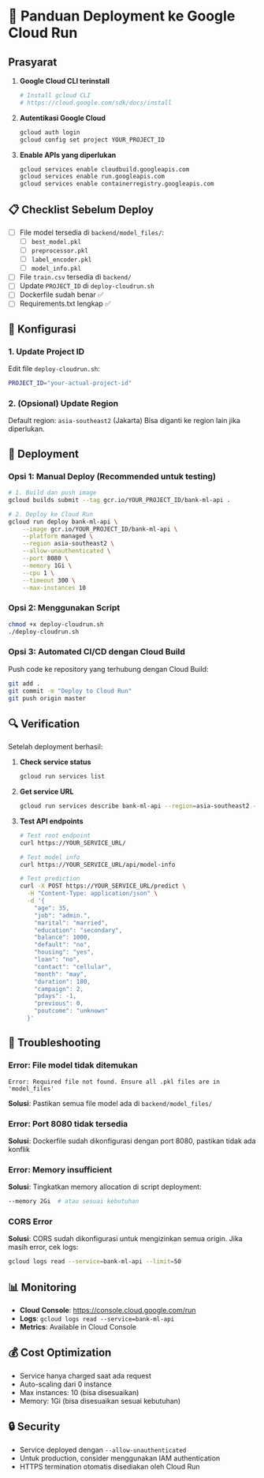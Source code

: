 # 🚀 Panduan Deployment ke Google Cloud Run

## Prasyarat

1. **Google Cloud CLI terinstall**
   ```bash
   # Install gcloud CLI
   # https://cloud.google.com/sdk/docs/install
   ```

2. **Autentikasi Google Cloud**
   ```bash
   gcloud auth login
   gcloud config set project YOUR_PROJECT_ID
   ```

3. **Enable APIs yang diperlukan**
   ```bash
   gcloud services enable cloudbuild.googleapis.com
   gcloud services enable run.googleapis.com
   gcloud services enable containerregistry.googleapis.com
   ```

## 📋 Checklist Sebelum Deploy

- [ ] File model tersedia di `backend/model_files/`:
  - [ ] `best_model.pkl`
  - [ ] `preprocessor.pkl`
  - [ ] `label_encoder.pkl`
  - [ ] `model_info.pkl`
- [ ] File `train.csv` tersedia di `backend/`
- [ ] Update `PROJECT_ID` di `deploy-cloudrun.sh`
- [ ] Dockerfile sudah benar ✅
- [ ] Requirements.txt lengkap ✅

## 🔧 Konfigurasi

### 1. Update Project ID
Edit file `deploy-cloudrun.sh`:
```bash
PROJECT_ID="your-actual-project-id"
```

### 2. (Opsional) Update Region
Default region: `asia-southeast2` (Jakarta)
Bisa diganti ke region lain jika diperlukan.

## 🚀 Deployment

### Opsi 1: Manual Deploy (Recommended untuk testing)
```bash
# 1. Build dan push image
gcloud builds submit --tag gcr.io/YOUR_PROJECT_ID/bank-ml-api .

# 2. Deploy ke Cloud Run
gcloud run deploy bank-ml-api \
    --image gcr.io/YOUR_PROJECT_ID/bank-ml-api \
    --platform managed \
    --region asia-southeast2 \
    --allow-unauthenticated \
    --port 8080 \
    --memory 1Gi \
    --cpu 1 \
    --timeout 300 \
    --max-instances 10
```

### Opsi 2: Menggunakan Script
```bash
chmod +x deploy-cloudrun.sh
./deploy-cloudrun.sh
```

### Opsi 3: Automated CI/CD dengan Cloud Build
Push code ke repository yang terhubung dengan Cloud Build:
```bash
git add .
git commit -m "Deploy to Cloud Run"
git push origin master
```

## 🔍 Verification

Setelah deployment berhasil:

1. **Check service status**
   ```bash
   gcloud run services list
   ```

2. **Get service URL**
   ```bash
   gcloud run services describe bank-ml-api --region=asia-southeast2 --format="value(status.url)"
   ```

3. **Test API endpoints**
   ```bash
   # Test root endpoint
   curl https://YOUR_SERVICE_URL/

   # Test model info
   curl https://YOUR_SERVICE_URL/api/model-info

   # Test prediction
   curl -X POST https://YOUR_SERVICE_URL/predict \
     -H "Content-Type: application/json" \
     -d '{
       "age": 35,
       "job": "admin.",
       "marital": "married",
       "education": "secondary",
       "balance": 1000,
       "default": "no",
       "housing": "yes",
       "loan": "no",
       "contact": "cellular",
       "month": "may",
       "duration": 180,
       "campaign": 2,
       "pdays": -1,
       "previous": 0,
       "poutcome": "unknown"
     }'
   ```

## 🐛 Troubleshooting

### Error: File model tidak ditemukan
```
Error: Required file not found. Ensure all .pkl files are in 'model_files'
```
**Solusi**: Pastikan semua file model ada di `backend/model_files/`

### Error: Port 8080 tidak tersedia
**Solusi**: Dockerfile sudah dikonfigurasi dengan port 8080, pastikan tidak ada konflik

### Error: Memory insufficient
**Solusi**: Tingkatkan memory allocation di script deployment:
```bash
--memory 2Gi  # atau sesuai kebutuhan
```

### CORS Error
**Solusi**: CORS sudah dikonfigurasi untuk mengizinkan semua origin. Jika masih error, cek logs:
```bash
gcloud logs read --service=bank-ml-api --limit=50
```

## 📊 Monitoring

- **Cloud Console**: https://console.cloud.google.com/run
- **Logs**: `gcloud logs read --service=bank-ml-api`
- **Metrics**: Available in Cloud Console

## 💰 Cost Optimization

- Service hanya charged saat ada request
- Auto-scaling dari 0 instance
- Max instances: 10 (bisa disesuaikan)
- Memory: 1Gi (bisa disesuaikan sesuai kebutuhan)

## 🔒 Security

- Service deployed dengan `--allow-unauthenticated`
- Untuk production, consider menggunakan IAM authentication
- HTTPS termination otomatis disediakan oleh Cloud Run 